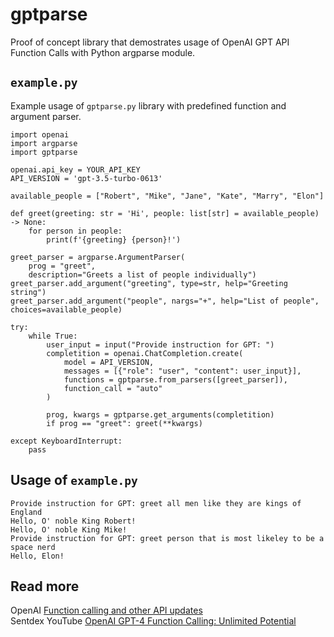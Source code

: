 # gptparse
Proof of concept library that demostrates usage of OpenAI GPT API Function Calls with Python argparse module.

## `example.py`
Example usage of `gptparse.py` library with predefined function and argument parser.
```
import openai
import argparse
import gptparse

openai.api_key = YOUR_API_KEY
API_VERSION = 'gpt-3.5-turbo-0613'

available_people = ["Robert", "Mike", "Jane", "Kate", "Marry", "Elon"]

def greet(greeting: str = 'Hi', people: list[str] = available_people) -> None:
    for person in people:
        print(f'{greeting} {person}!')

greet_parser = argparse.ArgumentParser(
    prog = "greet",
    description="Greets a list of people individually")
greet_parser.add_argument("greeting", type=str, help="Greeting string")
greet_parser.add_argument("people", nargs="+", help="List of people", choices=available_people)

try:
    while True:
        user_input = input("Provide instruction for GPT: ")
        completition = openai.ChatCompletion.create(
            model = API_VERSION,
            messages = [{"role": "user", "content": user_input}],
            functions = gptparse.from_parsers([greet_parser]),
            function_call = "auto"
        )
        
        prog, kwargs = gptparse.get_arguments(completition)
        if prog == "greet": greet(**kwargs)
    
except KeyboardInterrupt:
    pass
```
## Usage of `example.py`
```
Provide instruction for GPT: greet all men like they are kings of England
Hello, O' noble King Robert!
Hello, O' noble King Mike!
Provide instruction for GPT: greet person that is most likeley to be a space nerd
Hello, Elon!
```

## Read more
OpenAI [Function calling and other API updates](https://openai.com/blog/function-calling-and-other-api-updates)\
Sentdex YouTube [OpenAI GPT-4 Function Calling: Unlimited Potential](https://youtu.be/0lOSvOoF2to)



